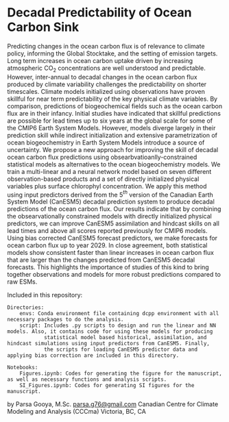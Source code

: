 # Decadal Predictability of Ocean Carbon Sink
 
Predicting changes in the ocean carbon flux is of relevance to climate policy, informing the Global Stocktake, and the setting of emission targets. Long term increases in ocean carbon uptake driven by increasing atmospheric CO$_2$ concentrations are well understood and predictable. However, inter-annual to decadal changes in the ocean carbon flux produced by climate variability challenges the predictability on shorter timescales. Climate models initialized using observations have proven skillful for near term predictability of the key physical climate variables. By comparison, predictions of biogeochemical fields such as the ocean carbon flux are in their infancy. Initial studies have indicated that skillful predictions are possible for lead times up to six years at the global scale for some of the CMIP6 Earth System Models. However, models diverge largely in their prediction skill while indirect initialization and extensive parametrization of ocean biogeochemistry in Earth System Models introduce a source of uncertainty. We propose a new approach for improving the skill of decadal ocean carbon flux predictions using obsearbvatioanlly-constrained statistical models as alternatives to the ocean biogeochemistry models. We train a multi-linear and a neural network model based on seven different observation-based products and a set of directly initialized physical variables plus surface chlorophyl concentration. We apply this method using input predictors derived from the 5$^{th}$ version of the Canadian Earth System Model (CanESM5) decadal prediction system to produce decadal predictions of the ocean carbon flux. Our results indicate that by combining the obsearvationally constrained models with directly initialized physical predictors, we can improve CanESM5 assimilation and hindcast skills on all lead times and above all scores reported previously for CMIP6 models. Using bias corrected CanESM5 forecast predictors, we make forecasts for ocean carbon flux up to year 2029. In close agreement, both statistical models show consistent faster than linear increases in ocean carbon flux that are larger than the changes predicted from CanESM5 decadal forecasts. This highlights the importance of studies of this kind to bring together observations and models for more robust predictions compared to raw ESMs.

Included in this repository:

    Directories: 
        envs: Conda environment file containing dcpp environment with all necessary packages to do the analysis.
        script: Includes .py scripts to design and run the linear and NN models. Also, it contains code for using these models for producing 
                statistical model based historical, assimilation, and hindcast simulations using input predictors from CanESM5. Finally,
                the scripts for loading CanESM5 predictor data and applying bias correction are included in this directory.

    Notebooks:
        Figures.ipynb: Codes for generating the figure for the manuscript, as well as necessary functions and analysis scripts.
        SI_Figures.ipynb: Codes for generating SI figures for the manuscript.

 by Parsa Gooya, M.Sc.
 parsa.g76@gmail.com
 Canadian Centre for Climate Modeling and Analysis (CCCma)
 Victoria, BC, CA